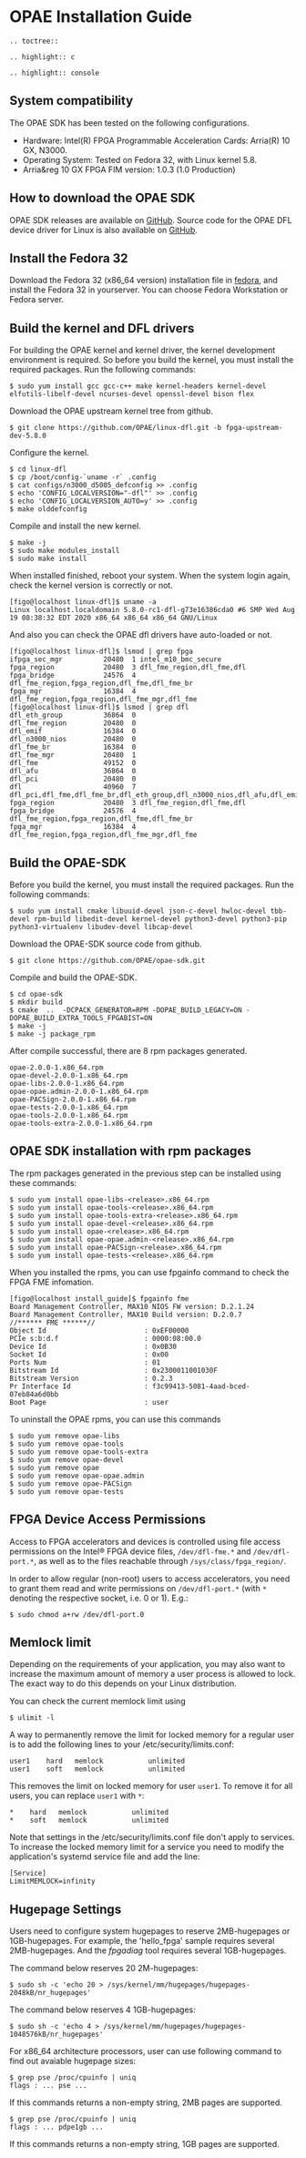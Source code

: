 # OPAE Installation Guide #

```eval_rst
.. toctree::

.. highlight:: c

.. highlight:: console
```

## System compatibility ##

The OPAE SDK has been tested on the following configurations.

* Hardware: Intel(R) FPGA Programmable Acceleration Cards: Arria(R) 10 GX, N3000.
* Operating System: Tested on Fedora 32, with Linux kernel 5.8.
* Arria&reg 10 GX FPGA FIM version: 1.0.3 (1.0 Production)

## How to download the OPAE SDK ##

OPAE SDK releases are available on [GitHub](https://github.com/OPAE/opae-sdk/releases).
Source code for the OPAE DFL device driver for Linux is also available on [GitHub](https://github.com/OPAE/linux-dfl).

## Install the Fedora 32 ##
Download the Fedora 32 (x86_64 version) installation file in [fedora](https://getfedora.org/en/workstation/download/), and install the Fedora 32 in yourserver. You can choose Fedora Workstation or Fedora server.

## Build the kernel and DFL drivers ##

For building the OPAE kernel and kernel driver, the kernel development environment is required. So before you build the kernel, you must install the required packages. Run the following commands:

```console
$ sudo yum install gcc gcc-c++ make kernel-headers kernel-devel elfutils-libelf-devel ncurses-devel openssl-devel bison flex
```

Download the OPAE upstream kernel tree from github.
```console
$ git clone https://github.com/OPAE/linux-dfl.git -b fpga-upstream-dev-5.8.0
```

Configure the kernel.
```console
$ cd linux-dfl
$ cp /boot/config-`uname -r` .config
$ cat configs/n3000_d5005_defconfig >> .config 
$ echo 'CONFIG_LOCALVERSION="-dfl"' >> .config
$ echo 'CONFIG_LOCALVERSION_AUTO=y' >> .config
$ make olddefconfig
```

Compile and install the new kernel.
```console
$ make -j
$ sudo make modules_install
$ sudo make install
```

When installed finished, reboot your system.
When the system login again, check the kernel version is correctly or not.
```console
[figo@localhost linux-dfl]$ uname -a
Linux localhost.localdomain 5.8.0-rc1-dfl-g73e16386cda0 #6 SMP Wed Aug 19 08:38:32 EDT 2020 x86_64 x86_64 x86_64 GNU/Linux
```

And also you can check the OPAE dfl drivers have auto-loaded or not.
```console
[figo@localhost linux-dfl]$ lsmod | grep fpga
ifpga_sec_mgr          20480  1 intel_m10_bmc_secure
fpga_region            20480  3 dfl_fme_region,dfl_fme,dfl
fpga_bridge            24576  4 dfl_fme_region,fpga_region,dfl_fme,dfl_fme_br
fpga_mgr               16384  4 dfl_fme_region,fpga_region,dfl_fme_mgr,dfl_fme
[figo@localhost linux-dfl]$ lsmod | grep dfl
dfl_eth_group          36864  0
dfl_fme_region         20480  0
dfl_emif               16384  0
dfl_n3000_nios         20480  0
dfl_fme_br             16384  0
dfl_fme_mgr            20480  1
dfl_fme                49152  0
dfl_afu                36864  0
dfl_pci                20480  0
dfl                    40960  7 dfl_pci,dfl_fme,dfl_fme_br,dfl_eth_group,dfl_n3000_nios,dfl_afu,dfl_emif
fpga_region            20480  3 dfl_fme_region,dfl_fme,dfl
fpga_bridge            24576  4 dfl_fme_region,fpga_region,dfl_fme,dfl_fme_br
fpga_mgr               16384  4 dfl_fme_region,fpga_region,dfl_fme_mgr,dfl_fme
```

## Build the OPAE-SDK ##
Before you build the kernel, you must install the required packages. Run the following commands:

```console
$ sudo yum install cmake libuuid-devel json-c-devel hwloc-devel tbb-devel rpm-build libedit-devel kernel-devel python3-devel python3-pip python3-virtualenv libudev-devel libcap-devel
```

Download the OPAE-SDK source code from github.
```console
$ git clone https://github.com/OPAE/opae-sdk.git
```

Compile and build the OPAE-SDK.
```console
$ cd opae-sdk
$ mkdir build
$ cmake  ..  -DCPACK_GENERATOR=RPM -DOPAE_BUILD_LEGACY=ON -DOPAE_BUILD_EXTRA_TOOLS_FPGABIST=ON
$ make -j
$ make -j package_rpm
```
After compile successful, there are 8 rpm packages generated.
```console
opae-2.0.0-1.x86_64.rpm
opae-devel-2.0.0-1.x86_64.rpm
opae-libs-2.0.0-1.x86_64.rpm
opae-opae.admin-2.0.0-1.x86_64.rpm
opae-PACSign-2.0.0-1.x86_64.rpm
opae-tests-2.0.0-1.x86_64.rpm
opae-tools-2.0.0-1.x86_64.rpm
opae-tools-extra-2.0.0-1.x86_64.rpm
```
## OPAE SDK installation with rpm packages ##
The rpm packages generated in the previous step can be installed using these commands:

```console
$ sudo yum install opae-libs-<release>.x86_64.rpm
$ sudo yum install opae-tools-<release>.x86_64.rpm
$ sudo yum install opae-tools-extra-<release>.x86_64.rpm
$ sudo yum install opae-devel-<release>.x86_64.rpm
$ sudo yum install opae-<release>.x86_64.rpm
$ sudo yum install opae-opae.admin-<release>.x86_64.rpm
$ sudo yum install opae-PACSign-<release>.x86_64.rpm
$ sudo yum install opae-tests-<release>.x86_64.rpm
```
When you installed the rpms, you can use fpgainfo command to check the FPGA FME infomation.
```console
[figo@localhost install_guide]$ fpgainfo fme
Board Management Controller, MAX10 NIOS FW version: D.2.1.24
Board Management Controller, MAX10 Build version: D.2.0.7
//****** FME ******//
Object Id                        : 0xEF00000
PCIe s:b:d.f                     : 0000:08:00.0
Device Id                        : 0x0B30
Socket Id                        : 0x00
Ports Num                        : 01
Bitstream Id                     : 0x2300011001030F
Bitstream Version                : 0.2.3
Pr Interface Id                  : f3c99413-5081-4aad-bced-07eb84a6d0bb
Boot Page                        : user
```

To uninstall the OPAE rpms, you can use this commands
```console
$ sudo yum remove opae-libs
$ sudo yum remove opae-tools
$ sudo yum remove opae-tools-extra
$ sudo yum remove opae-devel
$ sudo yum remove opae
$ sudo yum remove opae-opae.admin
$ sudo yum remove opae-PACSign
$ sudo yum remove opae-tests
```

## FPGA Device Access Permissions ##

Access to FPGA accelerators and devices is controlled using file access permissions on the
Intel&reg; FPGA device files, `/dev/dfl-fme.*` and `/dev/dfl-port.*`, as well as to the files reachable through `/sys/class/fpga_region/`.

In order to allow regular (non-root) users to access accelerators, you need to grant them read and write permissions on `/dev/dfl-port.*` (with `*` denoting the respective socket, i.e. 0 or 1). E.g.:

```console
$ sudo chmod a+rw /dev/dfl-port.0
```

## Memlock limit ##

Depending on the requirements of your application, you may also want to
increase the maximum amount of memory a user process is allowed to lock. The
exact way to do this depends on your Linux distribution.

You can check the current memlock limit using

```console
$ ulimit -l
```

A way to permanently remove the limit for locked memory for a regular user is
to add the following lines to your /etc/security/limits.conf:

```console
user1    hard   memlock           unlimited
user1    soft   memlock           unlimited
```

This removes the limit on locked memory for user `user1`. To remove it for
all users, you can replace `user1` with `*`:

```console
*    hard   memlock           unlimited
*    soft   memlock           unlimited
```

Note that settings in the /etc/security/limits.conf file don't apply to
services.  To increase the locked memory limit for a service you need to
modify the application's systemd service file and add the line:

```console
[Service]
LimitMEMLOCK=infinity
```

## Hugepage Settings ##

Users need to configure system hugepages to reserve 2MB-hugepages or
1GB-hugepages. For example, the 'hello\_fpga' sample requires several
2MB-hugepages. And the _fpgadiag_ tool requires several 1GB-hugepages.

The command below reserves 20 2M-hugepages:

```console
$ sudo sh -c 'echo 20 > /sys/kernel/mm/hugepages/hugepages-2048kB/nr_hugepages'
```

The command below reserves 4 1GB-hugepages:

```console
$ sudo sh -c 'echo 4 > /sys/kernel/mm/hugepages/hugepages-1048576kB/nr_hugepages'
```


For x86\_64 architecture processors, user can use following command to find out avaiable hugepage sizes:

```console
$ grep pse /proc/cpuinfo | uniq
flags : ... pse ...
```

If this commands returns a non-empty string, 2MB pages are supported.

```console
$ grep pse /proc/cpuinfo | uniq
flags : ... pdpe1gb ...
```

If this commands returns a non-empty string, 1GB pages are supported.
